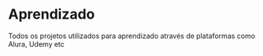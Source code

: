 # Aprendizado
Todos os projetos utilizados para aprendizado através de plataformas como Alura, Udemy etc
